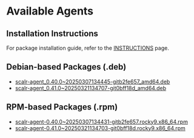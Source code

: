 # Available Agents

## Installation Instructions

For package installation guide, refer to the [INSTRUCTIONS](INSTRUCTIONS.md) page.

## Debian-based Packages (.deb)

- [scalr-agent_0.40.0~20250307134445-gitb2fe657_amd64.deb](https://github.com/Scalr/downloads/raw/main/agents/deb/scalr-agent_0.40.0~20250307134445-gitb2fe657_amd64.deb?download=)
- [scalr-agent_0.41.0~20250321134707-git0bff18d_amd64.deb](https://github.com/Scalr/downloads/raw/main/agents/deb/scalr-agent_0.41.0~20250321134707-git0bff18d_amd64.deb?download=)

## RPM-based Packages (.rpm)

- [scalr-agent-0.40.0~20250307134431-gitb2fe657.rocky9.x86_64.rpm](https://github.com/Scalr/downloads/raw/main/agents/rpm/scalr-agent-0.40.0~20250307134431-gitb2fe657.rocky9.x86_64.rpm?download=)
- [scalr-agent-0.41.0~20250321134703-git0bff18d.rocky9.x86_64.rpm](https://github.com/Scalr/downloads/raw/main/agents/rpm/scalr-agent-0.41.0~20250321134703-git0bff18d.rocky9.x86_64.rpm?download=)
